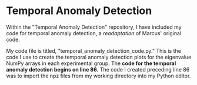 # Temporal Anomaly Detection

Within the "Temporal Anomaly Detection" repository, I have included my code for temporal anomaly detection, a *readaptation* of Marcus' original code. 

My code file is titled, "temporal_anomaly_detection_code.py." This is the code I use to create the temporal anomaly detection plots for the eigenvalue NumPy arrays in each experimental group. The **code for the temporal anomaly detection begins on line 86.** The code I created preceding line 86 was to import the npz files from my working directory into my Python editor. 
